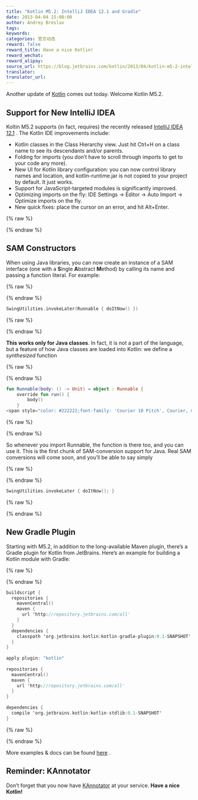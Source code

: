 ```yaml
---
title: "Kotlin M5.2: IntelliJ IDEA 12.1 and Gradle"
date: 2013-04-04 15:00:00
author: Andrey Breslav
tags:
keywords:
categories: 官方动态
reward: false
reward_title: Have a nice Kotlin!
reward_wechat:
reward_alipay:
source_url: https://blog.jetbrains.com/kotlin/2013/04/kotlin-m5-2-intellij-idea-12-1-and-gradle/
translator:
translator_url:
---
```


Another update of [Kotlin](http://kotlin.jetbrains.org/) comes out today. Welcome Kotlin M5.2. <span id="more-1038"></span>
## Support for New IntelliJ IDEA

Koltin M5.2 supports (in fact, requires) the recently released [IntelliJ IDEA 12.1](http://www.jetbrains.com/idea/download/index.html) .
The Kotlin IDE improvements include:

* Kotlin classes in the Class Hierarchy view. Just hit Ctrl+H on a class name to see its descendants and/or parents.
* Folding for imports (you don’t have to scroll through imports to get to your code any more).
* New UI for Kotlin library configuration: you can now control library names and location, and kotlin-runtime.jar is not copied to your project by default. It just works.
* Support for JavaScript-targeted modules is significantly improved.
* Optimizing imports on the fly: IDE Settings -> Editor -> Auto Import -> Optimize imports on the fly.
* New quick fixes: place the cursor on an error, and hit Alt+Enter.


{% raw %}
<p><a name="SAM-constructors"></a></p>
{% endraw %}

## SAM Constructors

When using Java libraries, you can now create an instance of a SAM interface (one with a <strong>S</strong>ingle <strong>A</strong>bstract <strong>M</strong>ethod) by calling its name and passing a function literal. For example:

{% raw %}
<p></p>
{% endraw %}

```kotlin
SwingUtilities.invokeLater(Runnable { doItNow() })
```

{% raw %}
<p></p>
{% endraw %}

<strong>This works only for Java classes</strong>. In fact, it is not a part of the language, but a feature of how Java classes are loaded into Kotlin: we define a <em>synthesized</em> function

{% raw %}
<p></p>
{% endraw %}

```kotlin
fun Runnable(body: () -> Unit) = object : Runnable {
    override fun run() {
        body()
    }
<span style="color: #222222;font-family: 'Courier 10 Pitch', Courier, monospace;line-height: 21px">}</span>
```

{% raw %}
<p></p>
{% endraw %}

So whenever you import Runnable, the function is there too, and you can use it.
This is the first chunk of SAM-conversion support for Java. Real SAM conversions will come soon, and you’ll be able to say simply

{% raw %}
<p></p>
{% endraw %}

```kotlin
SwingUtilities.invokeLater { doItNow(); }
```

{% raw %}
<p></p>
{% endraw %}

## New Gradle Plugin

Starting with M5.2, in addition to the long-available Maven plugin, there’s a Gradle plugin for Kotlin from JetBrains.
Here’s an example for building a Kotlin module with Gradle:

{% raw %}
<p></p>
{% endraw %}

```kotlin
buildscript {
  repositories {
    mavenCentral()
    maven {
      url 'http://repository.jetbrains.com/all'
    }
  }
  dependencies {
    classpath 'org.jetbrains.kotlin:kotlin-gradle-plugin:0.1-SNAPSHOT'
  }
}
 
apply plugin: "kotlin"
 
repositories {
  mavenCentral()
  maven {
    url 'http://repository.jetbrains.com/all'
  }
}
 
dependencies {
  compile 'org.jetbrains.kotlin:kotlin-stdlib:0.1-SNAPSHOT'
}
```

{% raw %}
<p></p>
{% endraw %}

More examples & docs can be found [here](http://confluence.jetbrains.com/display/Kotlin/Kotlin+Build+Tools#KotlinBuildTools-Gradle) .
## Reminder: KAnnotator

Don’t forget that you now have [KAnnotator](http://blog.jetbrains.com/kotlin/2013/03/kannotator-0-1-is-out/) at your service.
<strong>Have a nice Kotlin!</strong>
